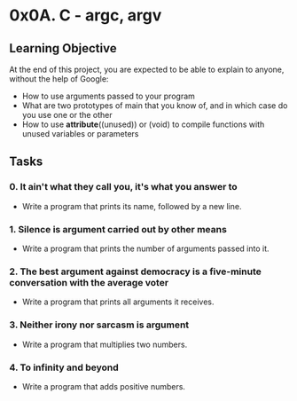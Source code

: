 # 0x0A. C - argc, argv
## Learning Objective
At the end of this project, you are expected to be able to explain to anyone, without the help of Google:
* How to use arguments passed to your program
* What are two prototypes of main that you know of, and in which case do you use one or the other
* How to use __attribute__((unused)) or (void) to compile functions with unused variables or parameters
## Tasks
### 0. It ain't what they call you, it's what you answer to
* Write a program that prints its name, followed by a new line.
### 1. Silence is argument carried out by other means
* Write a program that prints the number of arguments passed into it.
### 2. The best argument against democracy is a five-minute conversation with the average voter
* Write a program that prints all arguments it receives.
### 3. Neither irony nor sarcasm is argument
* Write a program that multiplies two numbers.
### 4. To infinity and beyond
* Write a program that adds positive numbers.

